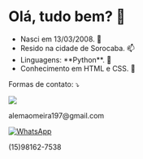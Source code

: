 <h1> Olá, tudo bem? 👋</h1>
<ul>
  <li>Nasci em 13/03/2008. 🌱</li>
  <li>Resido na cidade de Sorocaba. 📫</li>
  <li>Linguagens: **Python**. 💬</li>
  <li>Conhecimento em HTML e CSS. 🤔</li>
</ul>



<p align="left">
  Formas de contato: ⤵️
</p>
<p align="left">
  <a href="mailto:alemaomeira197@gmail.com" title="Gmail">
  <img src="https://img.shields.io/badge/-Gmail-FF0000?style=flat-square&labelColor=FF0000&logo=gmail&logoColor=white&link= alt="Gmail"/></a>
  <p>alemaomeira197@gmail.com</p>
  <a href="https://wa.me/5515981627538" title="WhatsApp" target="_blank">
  <img src="https://img.shields.io/badge/-WhatsApp-25d366?style=flat-square&labelColor=25d366&logo=whatsapp&logoColor=white&link=API-DO-SEU-WHATSAPP" alt="WhatsApp"/></a>
  <p>(15)98162-7538</p>
</p>
<!--
**Ezeki3l-sys/Ezeki3l-sys** is a ✨ _special_ ✨ repository because its `README.md` (this file) appears on your GitHub profile.

Here are some ideas to get you started:

- 🔭 I’m currently working on ...
- 🌱 I’m currently learning ...
- 👯 I’m looking to collaborate on ...
- 🤔 I’m looking for help with ...
- 💬 Ask me about ...
- 📫 How to reach me: ...
- 😄 Pronouns: ...
- ⚡ Fun fact: ...
-->
